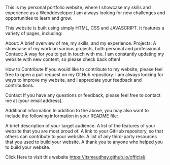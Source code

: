This is my personal portfolio website, where I showcase my skills and experience as a Webddeveloper.I am always looking for new challenges and opportunities to learn and grow.

This website is built using simply HTML, CSS and JAVASCRIPT. It features a variety of pages, including:

About: A brief overview of me, my skills, and my experience.
Projects: A showcase of my work on various projects, both personal and professional.
Contact: A way for you to get in touch with me.
I am constantly updating my website with new content, so please check back often!

How to Contribute
If you would like to contribute to my website, please feel free to open a pull request on my GitHub repository. I am always looking for ways to improve my website, and I appreciate your feedback and contributions.

Contact
If you have any questions or feedback, please feel free to contact me at [your email address].

Additional Information
In addition to the above, you may also want to include the following information in your README file:

A brief description of your target audience.
A list of the features of your website that you are most proud of.
A link to your GitHub repository, so that others can contribute to your website.
A list of any third-party resources that you used to build your website.
A thank you to anyone who helped you to build your website.

Click Here to visit this website https://itsmeudhay.github.io/official/
